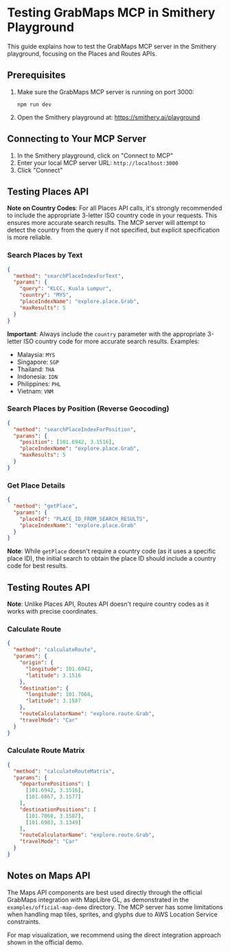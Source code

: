 # Testing GrabMaps MCP in Smithery Playground

This guide explains how to test the GrabMaps MCP server in the Smithery playground, focusing on the Places and Routes APIs.

## Prerequisites

1. Make sure the GrabMaps MCP server is running on port 3000:
   ```
   npm run dev
   ```

2. Open the Smithery playground at: https://smithery.ai/playground

## Connecting to Your MCP Server

1. In the Smithery playground, click on "Connect to MCP"
2. Enter your local MCP server URL: `http://localhost:3000`
3. Click "Connect"

## Testing Places API

**Note on Country Codes**: For all Places API calls, it's strongly recommended to include the appropriate 3-letter ISO country code in your requests. This ensures more accurate search results. The MCP server will attempt to detect the country from the query if not specified, but explicit specification is more reliable.

### Search Places by Text

```json
{
  "method": "searchPlaceIndexForText",
  "params": {
    "query": "KLCC, Kuala Lumpur",
    "country": "MYS",
    "placeIndexName": "explore.place.Grab",
    "maxResults": 5
  }
}
```

**Important**: Always include the `country` parameter with the appropriate 3-letter ISO country code for more accurate search results. Examples:
- Malaysia: `MYS`
- Singapore: `SGP`
- Thailand: `THA`
- Indonesia: `IDN`
- Philippines: `PHL`
- Vietnam: `VNM`

### Search Places by Position (Reverse Geocoding)

```json
{
  "method": "searchPlaceIndexForPosition",
  "params": {
    "position": [101.6942, 3.1516],
    "placeIndexName": "explore.place.Grab",
    "maxResults": 5
  }
}
```

### Get Place Details

```json
{
  "method": "getPlace",
  "params": {
    "placeId": "PLACE_ID_FROM_SEARCH_RESULTS",
    "placeIndexName": "explore.place.Grab"
  }
}
```

**Note**: While `getPlace` doesn't require a country code (as it uses a specific place ID), the initial search to obtain the place ID should include a country code for best results.

## Testing Routes API

**Note**: Unlike Places API, Routes API doesn't require country codes as it works with precise coordinates.

### Calculate Route

```json
{
  "method": "calculateRoute",
  "params": {
    "origin": {
      "longitude": 101.6942,
      "latitude": 3.1516
    },
    "destination": {
      "longitude": 101.7068,
      "latitude": 3.1587
    },
    "routeCalculatorName": "explore.route.Grab",
    "travelMode": "Car"
  }
}
```

### Calculate Route Matrix

```json
{
  "method": "calculateRouteMatrix",
  "params": {
    "departurePositions": [
      [101.6942, 3.1516],
      [101.6867, 3.1577]
    ],
    "destinationPositions": [
      [101.7068, 3.1587],
      [101.6983, 3.1349]
    ],
    "routeCalculatorName": "explore.route.Grab",
    "travelMode": "Car"
  }
}
```

## Notes on Maps API

The Maps API components are best used directly through the official GrabMaps integration with MapLibre GL, as demonstrated in the `examples/official-map-demo` directory. The MCP server has some limitations when handling map tiles, sprites, and glyphs due to AWS Location Service constraints.

For map visualization, we recommend using the direct integration approach shown in the official demo.
